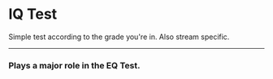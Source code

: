 # IQ Test

Simple test according to the grade you're in. Also stream specific. 

---

### Plays a major role in the EQ Test.
